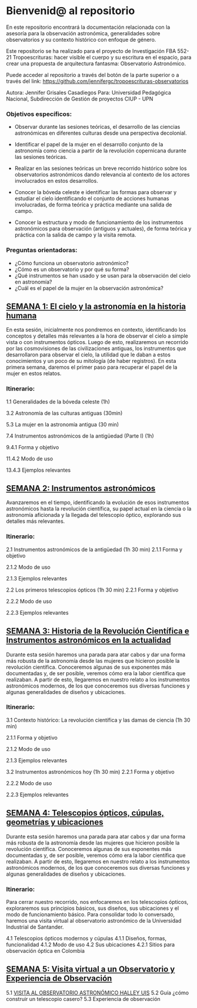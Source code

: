 # Bienvenid@ al repositorio

En este repositorio encontrará la documentación relacionada con la asesoría para la observación astronómica, generalidades sobre observatorios y su contexto histórico con enfoque de género.

Este repositorio se ha realizado para el proyecto de Investigación FBA 552-21 Tropoescrituras: hacer visible el cuerpo y su escritura en el espacio, para crear una propuesta de arquitectura fantasma: Observatorio Astronómico.

Puede acceder al repositorio a través del botón de la parte superior o a través del link: https://github.com/jennifergc/tropoescrituras-observatorios

Autora: Jennifer Grisales Casadiegos Para: Universidad Pedagógica Nacional, Subdirección de Gestión de proyectos CIUP - UPN

### Objetivos específicos: 

- Observar durante las sesiones teóricas, el desarrollo de las ciencias astronómicas en diferentes culturas desde una perspectiva decolonial.

- Identificar el papel de la mujer en el desarrollo conjunto de la astronomía como ciencia a partir de la revolución copernicana durante las sesiones teóricas.

- Realizar en las sesiones teóricas un breve recorrido histórico sobre los observatorios astronómicos dando relevancia al contexto de los actores involucrados en estos desarrollos.

- Conocer la bóveda celeste e identificar las formas para observar y estudiar el cielo identificando el conjunto de acciones humanas involucradas, de forma teórica y práctica mediante una salida de campo.

- Conocer la estructura y modo de funcionamiento de los instrumentos astronómicos para observación (antiguos y actuales), de forma teórica y práctica con la salida de campo y la visita remota.


### Preguntas orientadoras:
- ¿Cómo funciona un observatorio astronómico?
- ¿Cómo es un observatorio y por qué su forma?
- ¿Qué instrumentos se han usado y se usan para la observación del cielo en astronomía?
- ¿Cuál es el papel de la mujer en la observación astronómica?

## [SEMANA 1: El cielo y la astronomía en la historia humana](https://github.com/jennifergc/tropoescrituras-observatorios/tree/main/semana-1)

En esta sesión, inicialmente nos pondremos en contexto, identificando los conceptos y detalles más relevantes a la hora de observar el cielo a simple vista o con instrumentos ópticos. Luego de esto, realizaremos un recorrido por las cosmovisiones de las civilizaciones antiguas, los instrumentos que desarrollaron para observar el cielo, la utilidad que le daban a estos conocimientos y un poco de su mitología (de haber registros). En esta primera semana, daremos el primer paso para recuperar el papel de la mujer en estos relatos.


### Itinerario:
1.1 Generalidades de la bóveda celeste (1h)

3.2 Astronomía de las culturas antiguas (30min)

5.3 La mujer en la astronomía antigua (30 min)

7.4 Instrumentos astronómicos de la antigüedad (Parte I) (1h)

9.4.1 Forma y objetivo

11.4.2 Modo de uso

13.4.3 Ejemplos relevantes


## [SEMANA 2: Instrumentos astronómicos](https://github.com/jennifergc/tropoescrituras-observatorios/tree/main/semana-2)

Avanzaremos en el tiempo, identificando la evolución de esos instrumentos astronómicos hasta la
revolución científica, su papel actual en la ciencia o la astronomía aficionada y la llegada del
telescopio óptico, explorando sus detalles más relevantes.


### Itinerario:
2.1 Instrumentos astronómicos de la antigüedad (1h 30 min)
2.1.1 Forma y objetivo

2.1.2 Modo de uso

2.1.3 Ejemplos relevantes

2.2 Los primeros telescopios ópticos (1h 30 min)
2.2.1 Forma y objetivo

2.2.2 Modo de uso

2.2.3 Ejemplos relevantes



## [SEMANA 3:  Historia de la Revolución Científica e Instrumentos astronómicos en la actualidad](https://github.com/jennifergc/tropoescrituras-observatorios/tree/main/semana-3)

Durante esta sesión haremos una parada para atar cabos y dar una forma más robusta de la astronomía
desde las mujeres que hicieron posible la revolución científica. Conoceremos algunas de sus exponentes
más documentadas y, de ser posible, veremos cómo era la labor científica que realizaban. A partir de
esto, llegaremos en nuestro relato a los instrumentos astronómicos modernos, de los que conoceremos
sus diversas funciones y algunas generalidades de diseños y ubicaciones.


### Itinerario:
3.1 Contexto histórico: La revolución científica y las damas de ciencia (1h 30 min)

2.1.1 Forma y objetivo

2.1.2 Modo de uso

2.1.3 Ejemplos relevantes

3.2  Instrumentos astronómicos hoy (1h 30 min)
2.2.1 Forma y objetivo

2.2.2 Modo de uso

2.2.3 Ejemplos relevantes


## [SEMANA 4:   Telescopios ópticos, cúpulas, geometrías y ubicaciones](https://github.com/jennifergc/tropoescrituras-observatorios/tree/main/semana-4)

Durante esta sesión haremos una parada para atar cabos y dar una forma más robusta de la astronomía
desde las mujeres que hicieron posible la revolución científica. Conoceremos algunas de sus exponentes
más documentadas y, de ser posible, veremos cómo era la labor científica que realizaban. A partir de
esto, llegaremos en nuestro relato a los instrumentos astronómicos modernos, de los que conoceremos
sus diversas funciones y algunas generalidades de diseños y ubicaciones.


### Itinerario:
Para cerrar nuestro recorrido, nos enfocaremos en los telescopios ópticos, exploraremos sus principios
básicos, sus diseños, sus ubicaciones y el modo de funcionamiento básico. Para consolidar todo lo
conversado, haremos una visita virtual al observatorio astronómico de la Universidad Industrial de
Santander.


4.1 Telescopios ópticos modernos y cúpulas
4.1.1 Diseños, formas, funcionalidad
4.1.2 Modo de uso
4.2 Sus ubicaciones
4.2.1 Sitios para observación óptica en Colombia

## [SEMANA 5:   Visita virtual a un Observatorio y Experiencia de Observación](https://github.com/jennifergc/tropoescrituras-observatorios/tree/main/semana-5)


5.1 [VISITA AL OBSERVATORIO ASTRONÓMICO HALLEY UIS](https://drive.google.com/file/d/1xnHuxB2XD6Zs04Z6teVRkKU3GsOt1Z-R/view?usp=sharing)
5.2 Guía ¿cómo construir un telescopio casero?
5.3 Experiencia de observación


